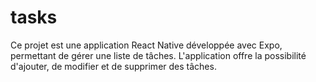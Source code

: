 # tasks
Ce projet est une application React Native développée avec Expo, permettant de gérer une liste de tâches. L'application offre la possibilité d'ajouter, de modifier et de supprimer des tâches.

